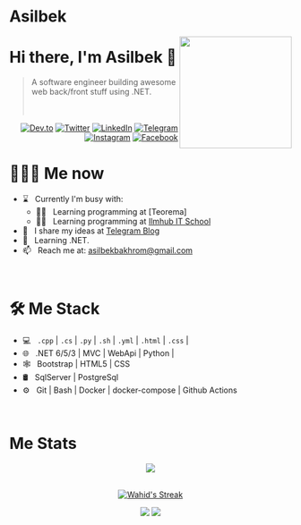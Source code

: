 # Asilbek
<a href="https://t.me/asilbekbakhrom"><img src="sticker.png" align="right" height="200"/></a>

# Hi there, I'm Asilbek 👋

> A software engineer building awesome web back/front stuff using .NET.
<br/><br/><br/>

<p align="end">
<a href="https://dev.to/asilbekbakhrom"><img alt="Dev.to" src="https://img.shields.io/badge/Dev.to-gray?style=flat-square&logo=dev-to"></a>
<a href="https://twitter.com/asilbek_bakhrom" target="blank"><img alt="Twitter" src="https://img.shields.io/badge/twitter-gray?style=flat-square&logo=twitter"/></a> 
<a href="https://www.linkedin.com/in/asilbek-bakhrom-1b961a250/"><img alt="LinkedIn" src="https://img.shields.io/badge/LinkedIn-gray?style=flat-square&logo=linkedin"></a>
<a href="https://t.me/asilbekbakhrom"><img alt="Telegram" src="https://img.shields.io/badge/telegram-gray?style=flat-square&logo=telegram"></a>
<a href="https://instagram.com/asilbek_baxrom"><img alt="Instagram" src="https://img.shields.io/badge/instagram-gray?style=flat-square&logo=instagram"></a>
<a href="https://www.facebook.com/profile.php?id=100072538557220"><img alt="Facebook" src="https://img.shields.io/badge/facebook-gray?style=flat-square&logo=facebook"></a>
</p>

<h1> 👨🏻‍💻 Me now </h1>

- ⌛️ &nbsp; Currently I'm busy with:
  - 👨‍🏫 &nbsp; Learning programming at [Teorema]
  - 👨‍🏫 &nbsp; Learning programming at [Ilmhub IT School](https://ilmhub.uz)
- 📝 &nbsp; I share my ideas at [Telegram Blog](https://t.me/wahidsblog)
- 🌱 &nbsp; Learning .NET.
- 📫 &nbsp; Reach me at: asilbekbakhrom@gmail.com

<br/>

<h1>🛠 Me Stack</h1>

- 💻 &nbsp;  `.cpp` | `.cs` | `.py` | `.sh` | `.yml` | `.html` | `.css` |
- 🌐 &nbsp; .NET 6/5/3 | MVC | WebApi | Python | 
- 🕸 &nbsp; Bootstrap | HTML5 | CSS
- 🛢 &nbsp; SqlServer | PostgreSql
- ⚙️ &nbsp; Git | Bash | Docker | docker-compose | Github Actions

<br/>

<h1>Me Stats</h1>

<div align="center">
<a href="">
  <img align="center" src="https://github-readme-stats.vercel.app/api?username=asilbekbakhrom&count_private=true&include_all_commits=true&show_icons=true&title_color=007bff&text_color=e7e7e7&icon_color=007bff&bg_color=171c28" />
<a />
<div>
 <br/>

[![Wahid's Streak](https://github-readme-streak-stats.herokuapp.com?user=asilbekbakhrom&theme=dark&date_format=M%20j%5B%2C%20Y%5D&border=FFFFFF&ring=3722DD)](https://git.io/streak-stats)

[![](https://komarev.com/ghpvc/?username=asilbekbakhrom&color=orange&label=Profile%20Views)](https://github.com/asilbekbakhrom/asilbek)
[![](https://img.shields.io/github/followers/asilbekbakhrom?label=GitHub%20Followers)](https://github.com/asilbekbakhrom)

<!--

